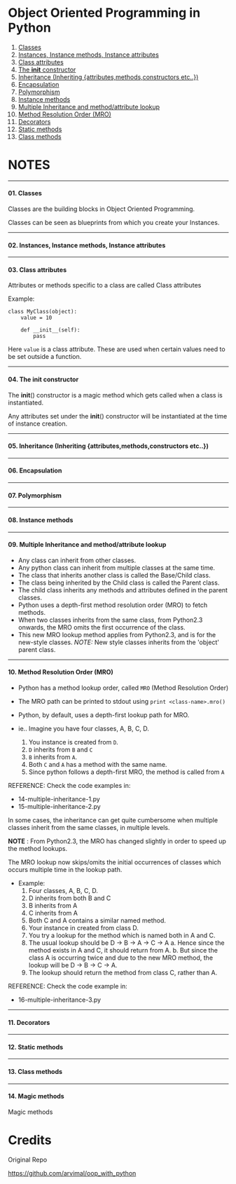 # Object Oriented Programming in Python

01. [Classes](https://github.com/arvimal/Python-and-OOP#01-classes)
02. [Instances, Instance methods, Instance attributes](https://github.com/arvimal/Python-and-OOP#02-instances-instance-methods-instance-attributes)
03. [Class attributes](https://github.com/arvimal/Python-and-OOP#03-class-attributes)
04. [The __init__ constructor](https://github.com/arvimal/Python-and-OOP#04-the-init-constructor)
05. [Inheritance (Inheriting {attributes,methods,constructors etc..})](https://github.com/arvimal/Python-and-OOP#05-inheritance-inheriting-attributesmethodsconstructors-etc)
06. [Encapsulation](https://github.com/arvimal/Python-and-OOP#06-encapsulation)
07. [Polymorphism](https://github.com/arvimal/Python-and-OOP#07-polymorphism)
08. [Instance methods](https://github.com/arvimal/Python-and-OOP#08-instance-methods)
09. [Multiple Inheritance and method/attribute lookup](https://github.com/arvimal/Python-and-OOP#10-multiple-inheritance-and-how-lookup-works)
10. [Method Resolution Order (MRO)](https://github.com/arvimal/Python-and-OOP#11-method-resolution-order-mro)
11. [Decorators](https://github.com/arvimal/Python-and-OOP#12-decorators)
12. [Static methods](https://github.com/arvimal/Python-and-OOP#13-static-methods)
13. [Class methods](https://github.com/arvimal/Python-and-OOP#14-class-methods)


# NOTES
------------
#### 01. Classes

Classes are the building blocks in Object Oriented Programming. 

Classes can be seen as blueprints from which you create your Instances. 

------------
#### 02. Instances, Instance methods, Instance attributes

------------
#### 03. Class attributes 

Attributes or methods specific to a class are called Class attributes 

Example:

```
class MyClass(object):
    value = 10
    
    def __init__(self):
        pass
```

Here `value` is a class attribute. These are used when certain values need to be set outside a function.

------------
#### 04. The __init__ constructor

The __init__() constructor is a magic method which gets called when a class is instantiated. 

Any attributes set under the __init__() constructor will be instantiated at the time of instance creation.

------------
#### 05. Inheritance (Inheriting {attributes,methods,constructors etc..})

-------------
#### 06. Encapsulation

------------
#### 07. Polymorphism

------------
#### 08. Instance methods

------------
#### 09. Multiple Inheritance and method/attribute lookup 

* Any class can inherit from other classes.
* Any python class can inherit from multiple classes at the same time.
* The class that inherits another class is called the Base/Child class.
* The class being inherited by the Child class is called the Parent class.
* The child class inherits any methods and attributes defined in the parent classes.
* Python uses a depth-first method resolution order (MRO) to fetch methods.
* When two classes inherits from the same class, from Python2.3 onwards, the MRO omits the first occurrence of the class.
* This new MRO lookup method applies from Python2.3, and is for the new-style classes.
	*NOTE:* New style classes inherits from the 'object' parent class.

------------
#### 10. Method Resolution Order (MRO)

* Python has a method lookup order, called `MRO` (Method Resolution Order)
* The MRO path can be printed to stdout using `print <class-name>.mro()`
* Python, by default, uses a depth-first lookup path for MRO.

* ie.. Imagine you have four classes, A, B, C, D.

  1. You instance is created from `D`.
  2. `D` inherits from `B` and `C`
  3. `B` inherits from `A`.
  4. Both `C` and `A` has a method with the same name.
  5. Since python follows a depth-first MRO, the method is called from `A`

REFERENCE: Check the code examples in:
  * 14-multiple-inheritance-1.py
  * 15-multiple-inheritance-2.py

In some cases, the inheritance can get quite cumbersome when multiple classes inherit from the same classes, in multiple levels. 

**NOTE** : From Python2.3, the MRO has changed slightly in order to speed up the method lookups.

The MRO lookup now skips/omits the initial occurrences of classes which occurs multiple time in the lookup path.

* Example:
  1. Four classes, A, B, C, D.
  2. D inherits from both B and C
  3. B inherits from A
  4. C inherits from A
  5. Both C and A contains a similar named method.
  6. Your instance in created from class D.
  7. You try a lookup for the method which is named both in A and C.
  8. The usual lookup should be D -> B -> A -> C -> A
  	a. Hence since the method exists in A and C, it should return from A.
  	b. But since the class A is occurring twice and due to the new MRO method, the lookup will be 
  	D -> B -> C -> A.
  9. The lookup should return the method from class C, rather than A.

REFERENCE: Check the code example in:
  * 16-multiple-inheritance-3.py

--------------
#### 11. Decorators

--------------
#### 12. Static methods

--------------
#### 13. Class methods

--------------

#### 14. Magic methods

Magic methods 

# Credits 

Original Repo 

https://github.com/arvimal/oop_with_python

